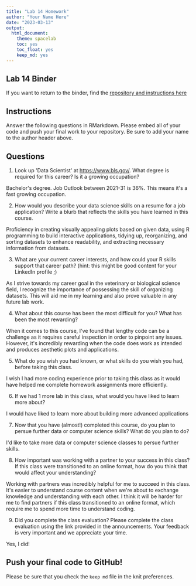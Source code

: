 ```yaml
---
title: "Lab 14 Homework"
author: "Your Name Here"
date: "2023-03-13"
output:
  html_document: 
    theme: spacelab
    toc: yes
    toc_float: yes
    keep_md: yes
---
```


## Lab 14 Binder
If you want to return to the binder, find the [repository and instructions here](https://github.com/hehouts/lab14_binder)

## Instructions
Answer the following questions in RMarkdown. Please embed all of your code and push your final work to your repository. Be sure to add your name to the author header above.



## Questions

1. Look up 'Data Scientist' at https://www.bls.gov/. What degree is required for this career? Is it a growing occupation?  

Bachelor's degree. Job Outlook between 2021-31 is 36%. This means it's a fast growing occupation.

2. How would you describe your data science skills on a resume for a job application? Write a blurb that reflects the skills you have learned in this course. 

Proficiency in creating visually appealing plots based on given data, using R programming to build interactive applications, tidying up, reorganizing, and sorting datasets to enhance readability, and extracting necessary information from datasets.


3. What are your current career interests, and how could your R skills support that career path? (hint: this might be good content for your LinkedIn profile ;)

As I strive towards my career goal in the veterinary or biological science field, I recognize the importance of possessing the skill of organizing datasets. This will aid me in my learning and also prove valuable in any future lab work.

4. What about this course has been the most difficult for you? What has been the most rewarding?

When it comes to this course, I've found that lengthy code can be a challenge as it requires careful inspection in order to pinpoint any issues. However, it's incredibly rewarding when the code does work as intended and produces aesthetic plots and applications.

5. What do you wish you had known, or what skills do you wish you had, before taking this class.

I wish I had more coding experience prior to taking this class as it would have helped me complete homework assignments more efficiently.

6. If we had 1 more lab in this class, what would you have liked to learn more about?

I would have liked to learn more about building more advanced applications 

7. Now that you have (almost!) completed this course, do you plan to persue further data or computer science skills? What do you plan to do?

I'd like to take more data or computer science classes to persue further skills.

8. How important was working with a partner to your success in this class? If this class were transitioned to an online format, how do you think that would affect your understanding?

Working with partners was incredibly helpful for me to succeed in this class. It's easier to understand course content when we're about to exchange knowledge and understanding with each other. I think it will be harder for me to find partners if this class transitioned to an online format, which require me to spend more time to understand coding.

9. Did you complete the class evaluation? Please complete the class evaluation using the link provided in the announcements. Your feedback is very important and we appreciate your time.

Yes, I did!

## Push your final code to GitHub!
Please be sure that you check the `keep md` file in the knit preferences. 
